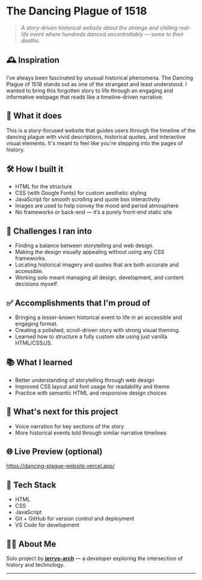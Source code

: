 # The Dancing Plague of 1518

> *A story-driven historical website about the strange and chilling real-life event where hundreds danced uncontrollably — some to their deaths.*

## 🕰️ Inspiration

I’ve always been fascinated by unusual historical phenomena. The Dancing Plague of 1518 stands out as one of the strangest and least understood. I wanted to bring this forgotten story to life through an engaging and informative webpage that reads like a timeline-driven narrative.

## 🧠 What it does

This is a story-focused website that guides users through the timeline of the dancing plague with vivid descriptions, historical quotes, and interactive visual elements. It's meant to feel like you're stepping into the pages of history.

## 🛠️ How I built it

- HTML for the structure  
- CSS (with Google Fonts) for custom aesthetic styling  
- JavaScript for smooth scrolling and quote box interactivity  
- Images are used to help convey the mood and period atmosphere  
- No frameworks or back-end — it’s a purely front-end static site

## 🚧 Challenges I ran into

- Finding a balance between storytelling and web design.
- Making the design visually appealing without using any CSS frameworks.
- Locating historical imagery and quotes that are both accurate and accessible.
- Working solo meant managing all design, development, and content decisions myself.

## ✅ Accomplishments that I'm proud of

- Bringing a lesser-known historical event to life in an accessible and engaging format.
- Creating a polished, scroll-driven story with strong visual theming.
- Learned how to structure a fully custom site using just vanilla HTML/CSS/JS.

## 📚 What I learned

- Better understanding of storytelling through web design
- Improved CSS layout and font usage for readability and theme
- Practice with semantic HTML and responsive design choices

## 🔮 What's next for this project
- Voice narration for key sections of the story
- More historical events told through similar narrative timelines

## 🌐 Live Preview (optional)

https://dancing-plague-website.vercel.app/

## 🔧 Tech Stack

- HTML  
- CSS  
- JavaScript  
- Git + GitHub for version control and deployment  
- VS Code for development

## 🙋‍♂️ About Me

Solo project by **[jerrys-arch](https://github.com/jerrys-arch)** — a developer exploring the intersection of history and technology.

---

